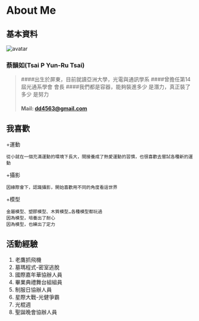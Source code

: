 # About Me

## 基本資料
![avatar](https://avatars3.githubusercontent.com/u/24582394?v=3&u=bb3e03d185cf38d1f413de7d6197f4e24c12d63e&s=400)
### 蔡韻如(Tsai P  Yun-Ru Tsai)

>####出生於屏東，目前就讀亞洲大學，光電與通訊學系
>####曾擔任第14屆光通系學會 會長
>####我們都是容器，能夠裝進多少 是潛力，真正裝了多少 是努力
>#### Mail: [dd4563@gmail.com](mailto:dd4563@gmail.com)

## 我喜歡

+運動
```
從小就在一個充滿運動的環境下長大，間接養成了熱愛運動的習慣，也很喜歡去嘗試各種新的運動
```
+攝影
```
因緣際會下，認識攝影，開始喜歡用不同的角度看這世界
```
+模型
```
金屬模型、塑膠模型、木質模型…各種模型都玩過
因為模型，培養出了耐心
因為模型，也練出了定力
```
## 活動經驗

1.	老鷹抓飛機
2.	墓瑪程式-密室逃脫
3.	國際嘉年華協辦人員
4.	畢業典禮舞台組組員
5.	制服日協辦人員
6.	星際大戰-光健爭霸
7.	光棍週
8.	聖誕晚會協辦人員
